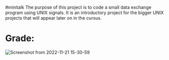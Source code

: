 #minitalk
The purpose of this project is to code a small data exchange program using UNIX signals. 
It is an introductory project for the bigger UNIX projects that will appear later on in the cursus. 

# Grade:
![Screenshot from 2022-11-21 15-30-59](https://user-images.githubusercontent.com/118270669/203094326-f2dc715b-7786-4e9d-bc59-04a11e024b27.png)
